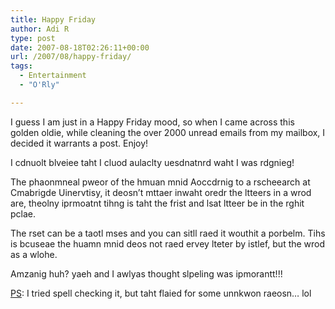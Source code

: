 ```yaml
---
title: Happy Friday
author: Adi R
type: post
date: 2007-08-18T02:26:11+00:00
url: /2007/08/happy-friday/
tags:
  - Entertainment
  - "O'Rly"

---
```

I guess I am just in a Happy Friday mood, so when I came across this golden oldie, while cleaning the over 2000 unread emails from my mailbox, I decided it warrants a post. Enjoy!

I cdnuolt blveiee taht I cluod aulaclty uesdnatnrd waht I was rdgnieg!

The phaonmneal pweor of the hmuan mnid Aoccdrnig to a rscheearch at Cmabrigde Uinervtisy, it deosn&#8217;t mttaer inwaht oredr the ltteers in a wrod are, theolny iprmoatnt tihng is taht the frist and lsat ltteer be in the rghit pclae.

The rset can be a taotl mses and you can sitll raed it wouthit a porbelm. Tihs is bcuseae the huamn mnid deos not raed ervey lteter by istlef, but the wrod as a wlohe.

Amzanig huh? yaeh and I awlyas thought slpeling was ipmorantt!!!

<u>PS</u>: I tried spell checking it, but taht flaied for some unnkwon raeosn&#8230; lol